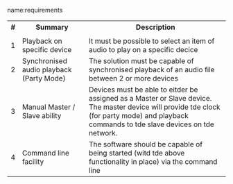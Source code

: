 name:requirements

<table>
  <tr>
    <th>#</th>
    <th>Summary</th>
    <th>Description</th>
  </tr>
  <tr>
    <td></td>
    <td></td>
    <td></td>
  </tr>
  <tr>
    <td>1</td>
    <td>Playback on specific device</td>
    <td>It must be possible to select an item of audio to play on a specific decice</td>
  </tr>
  <tr>
    <td>2</td>
    <td>Synchronised audio playback (Party Mode)</td>
    <td>The solution must be capable of synchronised playback of an audio file between 2 or more devices</td>
  </tr>
  <tr>
    <td>3</td>
    <td>Manual Master / Slave ability</td>
    <td>Devices must be able to eitder be assigned as a Master or Slave device. The master device will provide tde clock (for party mode) and playback commands to tde slave devices on tde network.</td>
  </tr>
  <tr>
    <td>4</td>
    <td>Command line facility</td>
    <td>The software should be capable of being started (witd tde above functionality in place) via the command line</td>
  </tr>
</table>
  
